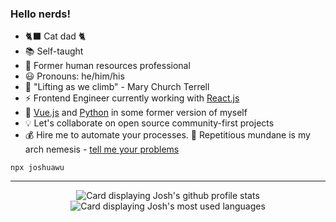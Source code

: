 <link rel="preload" as="image" href="https://github-readme-stats-jwu910.vercel.app/api?username=jwu910&show_icons=true&hide=issues&theme=onedark&line_height=24&border_radius=5#gh-dark-mode-only") />
<link rel="preload" as="image" href="https://github-readme-stats-jwu910.vercel.app/api/top-langs/?username=jwu910&layout=compact&theme=onedark&langs_count=6&custom_title=Top%20Languages&card_width=265&hide=java#gh-dark-mode-only" />


### Hello nerds! 

- 🐈‍⬛ Cat dad 🐈
- :books: Self-taught
- :scroll: Former human resources professional
- :smiley: Pronouns: he/him/his
- :climbing: "Lifting as we climb" - Mary Church Terrell
- :zap: Frontend Engineer currently working with [React.js](http://reactjs.org/)
- :leafy_green: [Vue.js](https://vuejs.org/) and [Python](https://python.org) in some former version of myself
- :bulb: Let's collaborate on open source community-first projects
- :moneybag: Hire me to automate your processes. :supervillain: Repetitious mundane is my arch nemesis - [tell me your problems](mailto:hello@joshuawu.me)


```
npx joshuawu
```
<hr />
<div dir="auto" align="center">
    <picture>
      <source
        preload
        srcset="https://github-readme-stats-jwu910.vercel.app/api?username=jwu910&show_icons=true&hide=issues&theme=transparent&line_height=24&border_radius=5#gh-dark-mode-only"
        media="(prefers-color-scheme: dark)"
      />
      <img
        alt="Card displaying Josh's github profile stats"
        src="https://github-readme-stats-jwu910.vercel.app/api?username=jwu910&show_icons=true&hide=issues&theme=transparent&line_height=24&border_radius=5#gh-dark-mode-only"
      />
    </picture>
    <picture>
      <source
        srcset="https://github-readme-stats-jwu910.vercel.app/api/top-langs/?username=jwu910&layout=compact&theme=transparent&langs_count=6&custom_title=Top%20Languages&card_width=265&hide=java#gh-dark-mode-only"
        media="(prefers-color-scheme: dark)"
      />
      <img
        alt="Card displaying Josh's most used languages"
        src="https://github-readme-stats-jwu910.vercel.app/api/top-langs/?username=jwu910&layout=compact&theme=transparent&langs_count=6&custom_title=Top%20Languages&card_width=265&hide=java#gh-dark-mode-only"
      />
    </picture>
</div>

<!--
**jwu910/jwu910** is a ✨ _special_ ✨ repository because its `README.md` (this file) appears on your GitHub profile.

Here are some ideas to get you started:

- 🔭 I’m currently working on ...
- 🌱 I’m currently learning ...
- 👯 I’m looking to collaborate on ...
- 🤔 I’m looking for help with ...
- 💬 Ask me about ...
- 📫 How to reach me: ...
- 😄 Pronouns: ...
- ⚡ Fun fact: ...
-->

